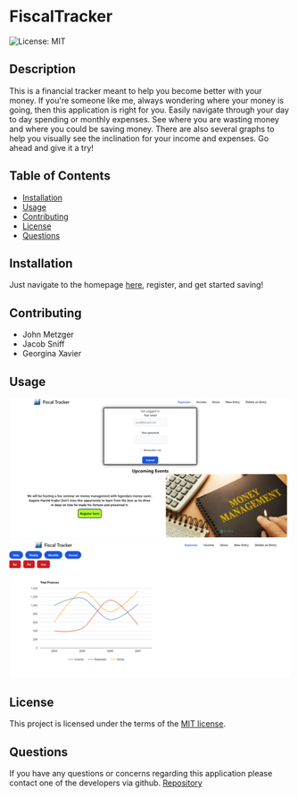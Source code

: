 # FiscalTracker

![License: MIT](https://img.shields.io/badge/License-MIT-yellow.svg)

## Description

  This is a financial tracker meant to help you become better with your money. If you're someone like me, always wondering where your money is going, then this application is right for you. Easily navigate through your day to day spending or monthly expenses. See where you are wasting money and where you could be saving money. There are also several graphs to help you visually see the inclination for your income and expenses. Go ahead and give it a try!

## Table of Contents

- [Installation](#installation)
- [Usage](#usage)
- [Contributing](#contributing)
- [License](#license)
- [Questions](#questions)

## Installation

  Just navigate to the homepage [here](https://git.heroku.com/fiscal-tracker.git), register, and get started saving!

## Contributing

- John Metzger
- Jacob Sniff
- Georgina Xavier

## Usage

  ![Homepage](/public/pics/home.png)
  ![Profile](/public/pics/profile.png)
  
## License

This project is licensed under the terms of the [MIT license](https://opensource.org/licenses/MIT).
    

## Questions

If you have any questions or concerns regarding this application please contact one of the developers via github. [Repository](https://github.com/PainPeddler/FiscalTracker)